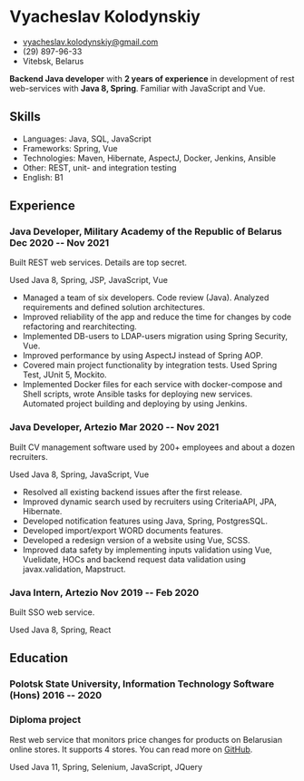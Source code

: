 <!-- The (first) h1 will be used as the <title> of the HTML page -->
# Vyacheslav Kolodynskiy

<!-- The unordered list immediately after the h1 will be formatted on a single
line. It is intended to be used for contact details -->
- <vyacheslav.kolodynskiy@gmail.com>
- (29) 897-96-33
- Vitebsk, Belarus

<!-- The paragraph after the h1 and ul and before the first h2 is optional. It
is intended to be used for a short summary. -->
**Backend Java developer** with **2 years of experience** in development of rest web-services with **Java 8, Spring**. Familiar with JavaScript and Vue.


## Skills
 - Languages: Java, SQL, JavaScript
 - Frameworks: Spring, Vue
 - Technologies: Maven, Hibernate, AspectJ, Docker, Jenkins, Ansible
 - Other: REST, unit- and integration testing
 - English: B1

## Experience

<!-- You have to wrap the "left" and "right" half of these headings in spans by
hand -->


### <span>Java Developer, Military Academy of the Republic of Belarus</span> <span>Dec 2020 -- Nov 2021</span>

Built REST web services. Details are top secret.

Used <span class="colored">Java 8, Spring, JSP, JavaScript, Vue</span>

  - Managed a team of six developers. Code review (<span class="tech">Java</span>). Analyzed requirements and defined solution architectures.
  - Improved reliability of the app and reduce the time for changes by code refactoring and rearchitecting.
  - Implemented DB-users to <span class="tech">LDAP</span>-users migration using <span class="tech">Spring Security, Vue</span>.
  - Improved performance by using <span class="tech">AspectJ</span> instead of <span class="tech">Spring AOP</span>.
  - Covered main project functionality by integration tests. Used <span class="tech">Spring Test, JUnit 5, Mockito</span>.
  - Implemented <span class="tech">Docker</span> files for each service with docker-compose and <span class="tech">Shell scripts</span>, wrote <span class="tech">Ansible</span> tasks for deploying new services. Automated project building and deploying by using <span class="tech">Jenkins</span>.

### <span>Java Developer, Artezio</span> <span>Mar 2020 -- Nov 2021</span>

Built CV management software used by 200+ employees and about a dozen recruiters.

Used <span class="colored">Java 8, Spring, JavaScript, Vue</span>

  - Resolved all existing backend issues after the first release.
  - Improved dynamic search used by recruiters using <span class="tech">CriteriaAPI, JPA, Hibernate</span>.
  - Developed notification features using <span class="tech">Java, Spring, PostgresSQL</span>.
  - Developed <span class="tech">import/export WORD documents</span> features.
  - Developed a redesign version of a website using <span class="tech">Vue, SCSS</span>.
  - Improved data safety by implementing inputs validation using <span class="tech">Vue, Vuelidate, HOCs</span> and backend request data validation using <span class="tech">javax.validation, Mapstruct</span>. 

### <span>Java Intern, Artezio</span> <span>Nov 2019 -- Feb 2020</span>

Built SSO web service.

Used <span class="colored">Java 8, Spring, React</span>

## Education

### <span>Polotsk State University, Information Technology Software (Hons)</span> <span>2016 -- 2020</span>

### <span>Diploma project</span>

Rest web service that monitors price changes for products on Belarusian online stores. It supports 4 stores. You can read more on [GitHub](https://github.com/tiger8BIT/price-checker-by).

Used <span class="colored">Java 11, Spring, Selenium, JavaScript, JQuery</span>
